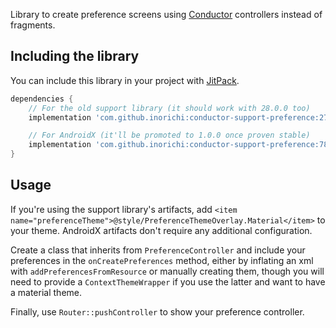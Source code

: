 Library to create preference screens using [Conductor](https://github.com/bluelinelabs/Conductor) controllers instead of fragments.

## Including the library

You can include this library in your project with [JitPack](https://jitpack.io).

```groovy
dependencies {
    // For the old support library (it should work with 28.0.0 too)
    implementation 'com.github.inorichi:conductor-support-preference:27.0.2'

    // For AndroidX (it'll be promoted to 1.0.0 once proven stable)
    implementation 'com.github.inorichi:conductor-support-preference:78e2344'
}
```

## Usage

If you're using the support library's artifacts, add `<item name="preferenceTheme">@style/PreferenceThemeOverlay.Material</item>` to your theme. AndroidX artifacts don't require any additional configuration.

Create a class that inherits from `PreferenceController` and include your preferences in the `onCreatePreferences` method, 
either by inflating an xml with `addPreferencesFromResource` or manually creating them, though you will need to provide
a `ContextThemeWrapper` if you use the latter and want to have a material theme.

Finally, use `Router::pushController` to show your preference controller.
